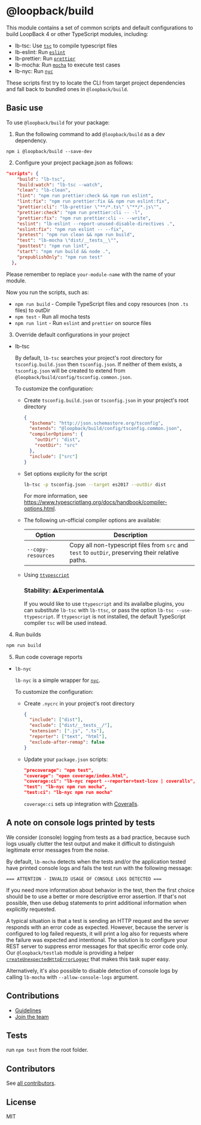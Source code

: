 # @loopback/build

This module contains a set of common scripts and default configurations to build
LoopBack 4 or other TypeScript modules, including:

- lb-tsc: Use
  [`tsc`](https://www.typescriptlang.org/docs/handbook/compiler-options.html) to
  compile typescript files
- lb-eslint: Run [`eslint`](https://typescript-eslint.io/)
- lb-prettier: Run [`prettier`](https://github.com/prettier/prettier)
- lb-mocha: Run [`mocha`](https://mochajs.org/) to execute test cases
- lb-nyc: Run [`nyc`](https://github.com/istanbuljs/nyc)

These scripts first try to locate the CLI from target project dependencies and
fall back to bundled ones in `@loopback/build`.

## Basic use

To use `@loopback/build` for your package:

1.  Run the following command to add `@loopback/build` as a dev dependency.

`npm i @loopback/build --save-dev`

2.  Configure your project package.json as follows:

```json
"scripts": {
    "build": "lb-tsc",
    "build:watch": "lb-tsc --watch",
    "clean": "lb-clean",
    "lint": "npm run prettier:check && npm run eslint",
    "lint:fix": "npm run prettier:fix && npm run eslint:fix",
    "prettier:cli": "lb-prettier \"**/*.ts\" \"**/*.js\"",
    "prettier:check": "npm run prettier:cli -- -l",
    "prettier:fix": "npm run prettier:cli -- --write",
    "eslint": "lb-eslint --report-unused-disable-directives .",
    "eslint:fix": "npm run eslint -- --fix",
    "pretest": "npm run clean && npm run build",
    "test": "lb-mocha \"dist/__tests__\"",
    "posttest": "npm run lint",
    "start": "npm run build && node .",
    "prepublishOnly": "npm run test"
  },
```

Please remember to replace `your-module-name` with the name of your module.

Now you run the scripts, such as:

- `npm run build` - Compile TypeScript files and copy resources (non `.ts`
  files) to outDir
- `npm test` - Run all mocha tests
- `npm run lint` - Run `eslint` and `prettier` on source files

3.  Override default configurations in your project

- lb-tsc

  By default, `lb-tsc` searches your project's root directory for
  `tsconfig.build.json` then `tsconfig.json`. If neither of them exists, a
  `tsconfig.json` will be created to extend from
  `@loopback/build/config/tsconfig.common.json`.

  To customize the configuration:

  - Create `tsconfig.build.json` or `tsconfig.json` in your project's root
    directory

    ```json
    {
      "$schema": "http://json.schemastore.org/tsconfig",
      "extends": "@loopback/build/config/tsconfig.common.json",
      "compilerOptions": {
        "outDir": "dist",
        "rootDir": "src"
      },
      "include": ["src"]
    }
    ```

  - Set options explicity for the script

    ```sh
    lb-tsc -p tsconfig.json --target es2017 --outDir dist
    ```

    For more information, see
    <https://www.typescriptlang.org/docs/handbook/compiler-options.html>.

  - The following un-official compiler options are available:

    | Option             | Description                                                                                       |
    | ------------------ | ------------------------------------------------------------------------------------------------- |
    | `--copy-resources` | Copy all non-typescript files from `src` and `test` to `outDir`, preserving their relative paths. |

  - Using [`ttypescript`](https://github.com/cevek/ttypescript)

    ### Stability: ⚠️Experimental⚠️

    If you would like to use `ttypescript` and its availalbe plugins, you can
    substitute `lb-tsc` with `lb-ttsc`, or pass the option
    `lb-tsc --use-ttypescript`. If `ttypescript` is not installed, the default
    TypeScript compiler `tsc` will be used instead.

4.  Run builds

```sh
npm run build
```

5.  Run code coverage reports

- `lb-nyc`

  `lb-nyc` is a simple wrapper for [`nyc`](https://github.com/istanbuljs/nyc).

  To customize the configuration:

  - Create `.nycrc` in your project's root directory

    ```json
    {
      "include": ["dist"],
      "exclude": ["dist/__tests__/"],
      "extension": [".js", ".ts"],
      "reporter": ["text", "html"],
      "exclude-after-remap": false
    }
    ```

  - Update your `package.json` scripts:

    ```json
    "precoverage": "npm test",
    "coverage": "open coverage/index.html",
    "coverage:ci": "lb-nyc report --reporter=text-lcov | coveralls",
    "test": "lb-nyc npm run mocha",
    "test:ci": "lb-nyc npm run mocha"
    ```

    `coverage:ci` sets up integration with [Coveralls](https://coveralls.io/).

## A note on console logs printed by tests

We consider (console) logging from tests as a bad practice, because such logs
usually clutter the test output and make it difficult to distinguish legitimate
error messages from the noise.

By default, `lb-mocha` detects when the tests and/or the application tested have
printed console logs and fails the test run with the following message:

```
=== ATTENTION - INVALID USAGE OF CONSOLE LOGS DETECTED ===
```

If you need more information about behavior in the test, then the first choice
should be to use a better or more descriptive error assertion. If that's not
possible, then use debug statements to print additional information when
explicitly requested.

A typical situation is that a test is sending an HTTP request and the server
responds with an error code as expected. However, because the server is
configured to log failed requests, it will print a log also for requests where
the failure was expected and intentional. The solution is to configure your REST
server to suppress error messages for that specific error code only. Our
`@loopback/testlab` module is providing a helper
[`createUnexpectedHttpErrorLogger`](https://github.com/loopbackio/loopback-next/tree/master/packages/testlab#createUnexpectedHttpErrorLogger)
that makes this task super easy.

Alternatively, it's also possible to disable detection of console logs by
calling `lb-mocha` with `--allow-console-logs` argument.

## Contributions

- [Guidelines](https://github.com/loopbackio/loopback-next/blob/master/docs/CONTRIBUTING.md)
- [Join the team](https://github.com/loopbackio/loopback-next/issues/110)

## Tests

run `npm test` from the root folder.

## Contributors

See
[all contributors](https://github.com/loopbackio/loopback-next/graphs/contributors).

## License

MIT
